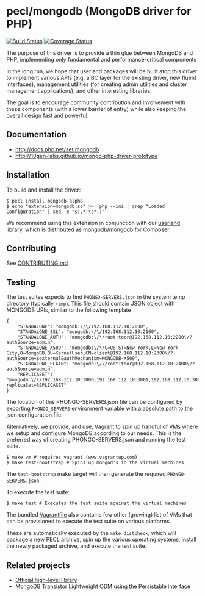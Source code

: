 # pecl/mongodb (MongoDB driver for PHP)

[![Build Status](https://api.travis-ci.org/10gen-labs/mongo-php-driver-prototype.png?branch=master)](https://travis-ci.org/10gen-labs/mongo-php-driver-prototype)
[![Coverage Status](https://coveralls.io/repos/10gen-labs/mongo-php-driver-prototype/badge.svg?branch=master)](https://coveralls.io/r/10gen-labs/mongo-php-driver-prototype?branch=master)

The purpose of this driver is to provide a thin glue between MongoDB
and PHP, implementing only fundamental and performance-critical components

In the long run, we hope that userland packages will be built atop this driver
to implement various APIs (e.g. a BC layer for the existing driver, new fluent
interfaces), management utilities (for creating admin utilities and cluster
management applications), and other interesting libraries.

The goal is to encourage community contribution and involvement with these
components (with a lower barrier of entry) while also keeping the overall design
fast and powerful.

## Documentation
- http://docs.php.net/set.mongodb
- http://10gen-labs.github.io/mongo-php-driver-prototype

## Installation

To build and install the driver:

```
$ pecl install mongodb-alpha
$ echo "extension=mongodb.so" >> `php --ini | grep "Loaded Configuration" | sed -e "s|.*:\s*||"`
```

We recommend using this extension in conjunction with our
[userland library](https://github.com/10gen-labs/mongo-php-library-prototype),
which is distributed as
[mongodb/mongodb](https://packagist.org/packages/mongodb/mongodb) for Composer.

## Contributing

See [CONTRIBUTING.md](CONTRIBUTING.md)

## Testing

The test suites expects to find `PHONGO-SERVERS.json` in the system temp directory (typically `/tmp`).
This file should contain JSON object with MONGODB URIs, similar to the following template

```
{
    "STANDALONE": "mongodb:\/\/192.168.112.10:2000",
    "STANDALONE_SSL": "mongodb:\/\/192.168.112.10:2100",
    "STANDALONE_AUTH": "mongodb:\/\/root:toor@192.168.112.10:2200\/?authSource=admin",
    "STANDALONE_X509": "mongodb:\/\/C=US,ST=New York,L=New York City,O=MongoDB,OU=KernelUser,CN=client@192.168.112.10:2300\/?authSource=$external&authMechanism=MONGODB-X509",
    "STANDALONE_PLAIN": "mongodb:\/\/root:toor@192.168.112.10:2400\/?authSource=admin",
    "REPLICASET": "mongodb:\/\/192.168.112.10:3000,192.168.112.10:3001,192.168.112.10:3002\/?replicaSet=REPLICASET"
}
```
The location of this PHONGO-SERVERS.json file can be configured by exporting
`PHONGO_SERVERS` environment variable with a absolute path to the json configuration file.

Alternatively, we provide, and use, [Vagrant](https://www.vagrantup.com/) to spin up handful of VMs
where we setup and configure MongoDB according to our needs.
This is the preferred way of creating PHONGO-SERVERS.json and running the test suite.


```
$ make vm # requires vagrant (www.vagrantup.com)
$ make test-bootstrap # Spins up mongod's in the virtual machines
```

The `test-bootstrap` make target will then generate the required `PHONGO-SERVERS.json`.


To execute the test suite:

```
$ make test # Executes the test suite against the virtual machines
```

The bundled [Vagrantfile](Vagrantfile) also contains few other (growing) list of VMs
that can be provisioned to execute the test suite on various platforms.

These are automatically executed by the `make distcheck`, which will package a new PECL archive,
spin up the various operating systems, install the newly packaged archive, and execute
the test suite.


## Related projects
- [Official high-level library](https://github.com/10gen-labs/mongo-php-library-prototype)
- [MongoDB Transistor](https://github.com/bjori/mongo-php-transistor) Lightweight ODM using the [Persistable](http://php.net/bson\\persistable) interface

